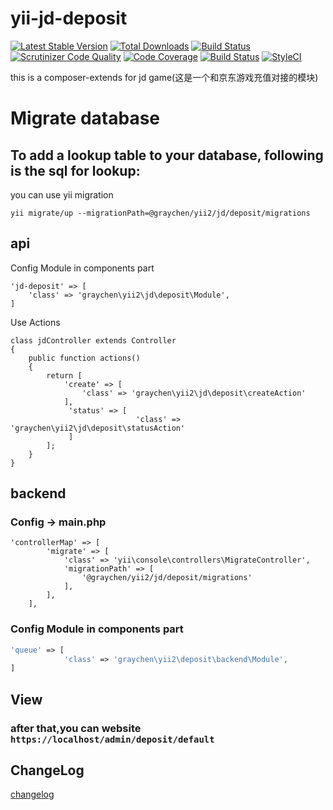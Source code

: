 # yii-jd-deposit
[![Latest Stable Version](https://poser.pugx.org/graychen/yii2-jd-deposit/version)](https://packagist.org/packages/graychen/yii2-jd-deposit)
[![Total Downloads](https://poser.pugx.org/graychen/yii2-jd-deposit/downloads)](https://packagist.org/packages/graychen/yii2-jd-deposit)
[![Build Status](https://travis-ci.org/Graychen/yii2-jd-deposit.svg?branch=master)](https://travis-ci.org/Graychen/yii2-jd-deposit)
[![Scrutinizer Code Quality](https://scrutinizer-ci.com/g/Graychen/yii2-jd-deposit/badges/quality-score.png?b=master)](https://scrutinizer-ci.com/g/Graychen/yii2-jd-deposit/?branch=master)
[![Code Coverage](https://scrutinizer-ci.com/g/Graychen/yii2-jd-deposit/badges/coverage.png?b=master)](https://scrutinizer-ci.com/g/Graychen/yii2-jd-deposit/?branch=master)
[![Build Status](https://scrutinizer-ci.com/g/Graychen/yii2-jd-deposit/badges/build.png?b=master)](https://scrutinizer-ci.com/g/Graychen/yii2-jd-deposit/build-status/master)
[![StyleCI](https://styleci.io/repos/109097207/shield?branch=master)](https://styleci.io/repos/109097207)

this is a composer-extends for jd game(这是一个和京东游戏充值对接的模块)
# Migrate database

## To add a lookup table to your database, following is the sql for lookup:
you can use yii migration
```
yii migrate/up --migrationPath=@graychen/yii2/jd/deposit/migrations
```
## api 
Config Module in components part

    'jd-deposit' => [
        'class' => 'graychen\yii2\jd\deposit\Module',
    ]

Use Actions
```
class jdController extends Controller
{
    public function actions()
    {
        return [
            'create' => [
                'class' => 'graychen\yii2\jd\deposit\createAction'
            ],
             'status' => [
                            'class' => 'graychen\yii2\jd\deposit\statusAction'
             ]
        ];
    }
}
```
## backend
### Config -> main.php 
```
'controllerMap' => [
        'migrate' => [
            'class' => 'yii\console\controllers\MigrateController',
            'migrationPath' => [
                '@graychen/yii2/jd/deposit/migrations'
            ],
        ],
    ],
```
### Config Module in components part
``` php 
'queue' => [
            'class' => 'graychen\yii2\deposit\backend\Module',
]
```
## View
### after that,you can website `https://localhost/admin/deposit/default`
## ChangeLog
[changelog](https://github.com/Graychen/yii2-jd-deposit/blob/master/CHANGELOG.md)
